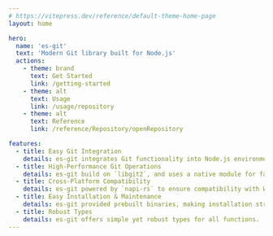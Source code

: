 ```yaml
---
# https://vitepress.dev/reference/default-theme-home-page
layout: home

hero:
  name: 'es-git'
  text: 'Modern Git library built for Node.js'
  actions:
    - theme: brand
      text: Get Started
      link: /getting-started
    - theme: alt
      text: Usage
      link: /usage/repository
    - theme: alt
      text: Reference
      link: /reference/Repository/openRepository

features:
  - title: Easy Git Integration
    details: es-git integrates Git functionality into Node.js environment.
  - title: High-Performance Git Operations
    details: es-git build on `libgit2`, and uses a native module for fast and seamless execution.
  - title: Cross-Platform Compatibility
    details: es-git powered by `napi-rs` to ensure compatibility with Windows, macOS, and Linux.
  - title: Easy Installation & Maintenance
    details: es-git provided prebuilt binaries, making installation straightforward.
  - title: Robust Types
    details: es-git offers simple yet robust types for all functions.
---
```

